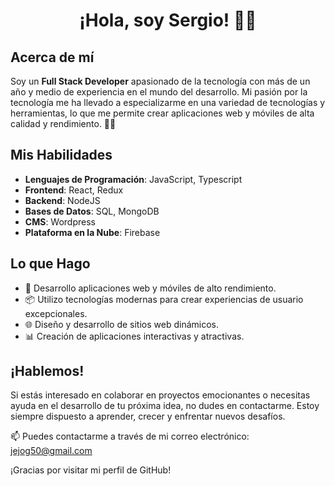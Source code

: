 <h1 align="center">
¡Hola, soy Sergio! 👋🤓
</h1>

## Acerca de mí

Soy un **Full Stack Developer** apasionado de la tecnología con más de un año y medio de experiencia en el mundo del desarrollo. Mi pasión por la tecnología me ha llevado a especializarme en una variedad de tecnologías y herramientas, lo que me permite crear aplicaciones web y móviles de alta calidad y rendimiento. 👨‍💻

## Mis Habilidades

- **Lenguajes de Programación**: JavaScript, Typescript
- **Frontend**: React, Redux
- **Backend**: NodeJS
- **Bases de Datos**: SQL, MongoDB
- **CMS**: Wordpress
- **Plataforma en la Nube**: Firebase

## Lo que Hago

- 🚀 Desarrollo aplicaciones web y móviles de alto rendimiento.
- 📦 Utilizo tecnologías modernas para crear experiencias de usuario excepcionales.
- 🌐 Diseño y desarrollo de sitios web dinámicos.
- 📊 Creación de aplicaciones interactivas y atractivas.

## ¡Hablemos!

Si estás interesado en colaborar en proyectos emocionantes o necesitas ayuda en el desarrollo de tu próxima idea, no dudes en contactarme. Estoy siempre dispuesto a aprender, crecer y enfrentar nuevos desafíos.

📫 Puedes contactarme a través de mi correo electrónico: [jejog50@gmail.com](mailto:jejog50@gmail.com)

¡Gracias por visitar mi perfil de GitHub!


<!--
<h1 align="center">Hola 👋, soy Sergio 🤓</h1>
<h3 align="center">Full Stack Developer 👨‍💻</h3>

**Sobre mi:**

- 🌱 Actualmente estoy aprendiendo **Typescript, React Native y buenas practicas**

- 👯 Me gustaria aportar mi conocimiento en proyectos de gran impacto por medio de ✨**JavaScript**✨

- 👨‍💻 Mis proyectos están disponibles aquí en GitHub y en <a href="https://www.linkedin.com/in/Serch07">Linkedln<a>

- 💬 Preguntame sobre **JavaScript, React, Node y Mongoose**

- 📫 Puedes contactarme en **jejog50@gmail.com**

**Mis skills:**

- JavaScript | React | Redux | NodeJS | postgreSQL | express | CSS | HTML | MongoDB | GIT Flow | Scrum
**TheSerch07/TheSerch07** is a ✨ _special_ ✨ repository because its `README.md` (this file) appears on your GitHub profile.

Here are some ideas to get you started:

- 🔭 I’m currently working on ...
- 🌱 I’m currently learning ...
- 👯 I’m looking to collaborate on ...
- 🤔 I’m looking for help with ...
- 💬 Ask me about ...
- 📫 How to reach me: ...
- 😄 Pronouns: ...
- ⚡ Fun fact: ...
-->

